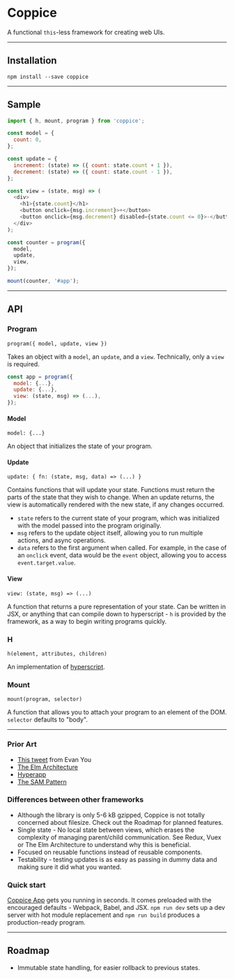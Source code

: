 # Coppice

A functional `this`-less framework for creating web UIs.

---

## Installation

`npm install --save coppice`

---

## Sample

```js
import { h, mount, program } from 'coppice';

const model = {
  count: 0,
};

const update = {
  increment: (state) => ({ count: state.count + 1 }),
  decrement: (state) => ({ count: state.count - 1 }),
};

const view = (state, msg) => (
  <div>
    <h1>{state.count}</h1>
    <button onclick={msg.increment}>+</button>
    <button onclick={msg.decrement} disabled={state.count <= 0}>-</button>
  </div>
);

const counter = program({
  model,
  update,
  view,
});

mount(counter, '#app');
```

---

## API

### Program

`program({ model, update, view })`

Takes an object with a `model`, an `update`, and a `view`. Technically, only a `view` is required.

```js
const app = program({
  model: {...},
  update: {...},
  view: (state, msg) => (...),
});
```

#### Model

`model: {...}`

An object that initializes the state of your program.

#### Update

`update: { fn: (state, msg, data) => (...) }`

Contains functions that will update your state. Functions must return the parts of the state that they wish to change. When an update returns, the view is automatically rendered with the new state, if any changes occurred.

- `state` refers to the current state of your program, which was initialized with the model passed into the program originally.
- `msg` refers to the update object itself, allowing you to run multiple actions, and async operations.
- `data` refers to the first argument when called. For example, in the case of an `onclick` event, data would be the `event` object, allowing you to access `event.target.value`.

#### View

`view: (state, msg) => (...)`

A function that returns a pure representation of your state. Can be written in JSX, or anything that can compile down to hyperscript - `h` is provided by the framework, as a way to begin writing programs quickly.

### H

`h(element, attributes, children)`

An implementation of [hyperscript](https://github.com/hyperhype/hyperscript).

### Mount

`mount(program, selector)`

A function that allows you to attach your program to an element of the DOM. `selector` defaults to "body".

---

### Prior Art

- [This tweet](https://twitter.com/youyuxi/status/849993029012168705) from Evan You
- [The Elm Architecture](https://guide.elm-lang.org/architecture/)
- [Hyperapp](https://github.com/hyperapp/hyperapp)
- [The SAM Pattern](http://sam.js.org/)

### Differences between other frameworks

- Although the library is only 5-6 kB gzipped, Coppice is not totally concerned about filesize. Check out the Roadmap for planned features.
- Single state - No local state between views, which erases the complexity of managing parent/child communication. See Redux, Vuex or The Elm Architecture to understand why this is beneficial.
- Focused on reusable functions instead of reusable components.
- Testability - testing updates is as easy as passing in dummy data and making sure it did what you wanted.

### Quick start

[Coppice App](https://github.com/brandonchartier/coppice-app) gets you running in seconds. It comes preloaded with the encouraged defaults - Webpack, Babel, and JSX. `npm run dev` sets up a dev server with hot module replacement and `npm run build` produces a production-ready program.

---

## Roadmap

- Immutable state handling, for easier rollback to previous states.
